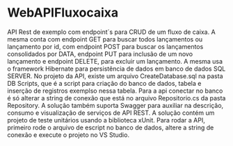 # WebAPIFluxocaixa
API Rest de exemplo com endpoint´s para CRUD de um fluxo de caixa.
A mesma conta com endpoint GET para buscar todos lançamentos ou lançamento por id, com endpoint POST para buscar os lançamentos consolidados por DATA, endpoint PUT para inclusão de um novo lançamento e endpoint DELETE, para excluir um lançamento.
A mesma usa o framework Hibernate para persistência de dados em banco de dados SQL SERVER.
No projeto da API, existe um arquivo CreateDatabase.sql na pasta DB Scripts, que é a script para criação do banco de dados, tabela e inserção de registros exemplso nessa tabela.
Para a api conectar no banco é só alterar a string de conexão que está no arquivo Repositorio.cs da pasta Repository.
A solução também suporta Swagger para auxiliar na descrição, consumo e visualização de serviços de API REST.
A solução contém um projeto de teste unitários usando a biblioteca xUnit.
Para rodar a API, primeiro rode o arquivo de escript no banco de dados, altere a string de conexão e execute o projeto no VS Studio.
